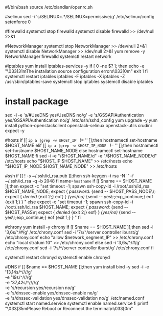 #!/bin/bash
source /etc/xiandian/openrc.sh

#selinux
sed -i 's/SELINUX=.*/SELINUX=permissive/g' /etc/selinux/config
setenforce 0

#firewalld
systemctl stop firewalld
systemctl disable firewalld  >> /dev/null 2>&1

#NetworkManager
systemctl stop NetworkManager >> /dev/null 2>&1
systemctl disable NetworkManager >> /dev/null 2>&1
yum remove -y NetworkManager firewalld
systemctl restart network

#iptables
yum install  iptables-services  -y 
if [ 0  -ne  $? ]; then
	echo -e "\033[31mThe installation source configuration errors\033[0m"
	exit 1
fi
systemctl restart iptables
iptables -F
iptables -X
iptables -Z 
/usr/sbin/iptables-save
systemctl stop iptables
systemctl disable iptables

# install package 
sed -i -e 's/#UseDNS yes/UseDNS no/g' -e 's/GSSAPIAuthentication yes/GSSAPIAuthentication no/g' /etc/ssh/sshd_config
yum upgrade -y
yum install python-openstackclient openstack-selinux openstack-utils crudini expect -y

#hosts
if [[ `ip a |grep -w $HOST_IP ` != '' ]];then 
    hostnamectl set-hostname $HOST_NAME
elif [[ `ip a |grep -w $HOST_IP_NODE ` != '' ]];then 
    hostnamectl set-hostname $HOST_NAME_NODE
else
    hostnamectl set-hostname $HOST_NAME
fi
sed -i -e "/$HOST_NAME/d" -e "/$HOST_NAME_NODE/d" /etc/hosts
echo "$HOST_IP $HOST_NAME" >> /etc/hosts
echo "$HOST_IP_NODE $HOST_NAME_NODE" >> /etc/hosts

#ssh
if [[ ! -s ~/.ssh/id_rsa.pub ]];then
    ssh-keygen  -t rsa -N '' -f ~/.ssh/id_rsa -q -b 2048
fi
name=`hostname`
if [[ $name == $HOST_NAME ]];then
expect -c "set timeout -1;
               spawn ssh-copy-id  -i /root/.ssh/id_rsa $HOST_NAME_NODE;
               expect {
                   *password:* {send -- $HOST_PASS_NODE\r;
                        expect {
                            *denied* {exit 2;}
                            eof}
                    }
                   *(yes/no)* {send -- yes\r;exp_continue;}
                   eof         {exit 1;}
               }
               "
else
expect -c "set timeout -1;
               spawn ssh-copy-id  -i /root/.ssh/id_rsa $HOST_NAME;
               expect {
                   *password:* {send -- $HOST_PASS\r;
                        expect {
                            *denied* {exit 2;}
                            eof}
                    }
                   *(yes/no)* {send -- yes\r;exp_continue;}
                   eof         {exit 1;}
               }
               "
fi

#chrony
yum install -y chrony
if [[ $name == $HOST_NAME ]];then
        sed -i '3,6s/^/#/g' /etc/chrony.conf
        sed -i '7s/^/server controller iburst/g' /etc/chrony.conf
        echo "allow $network_segment_IP" >> /etc/chrony.conf
        echo "local stratum 10" >> /etc/chrony.conf
else
        sed -i '3,6s/^/#/g' /etc/chrony.conf
        sed -i '7s/^/server controller iburst/g' /etc/chrony.conf
fi

systemctl restart chronyd
systemctl enable chronyd

#DNS
if [[ $name == $HOST_NAME ]];then
yum install bind -y
sed -i -e '13,14s/^/\/\//g' \
-e '19s/^/\/\//g' \
-e '37,42s/^/\/\//g' \
-e 's/recursion yes/recursion no/g' \
-e 's/dnssec-enable yes/dnssec-enable no/g' \
-e 's/dnssec-validation yes/dnssec-validation no/g' /etc/named.conf 
systemctl start named.service
systemctl enable named.service
fi
printf "\033[35mPlease Reboot or Reconnect the terminal\n\033[0m"
